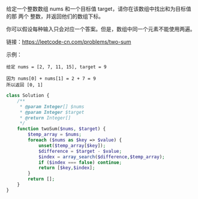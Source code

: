 给定一个整数数组 nums 和一个目标值 target，请你在该数组中找出和为目标值的那 两个 整数，并返回他们的数组下标。

你可以假设每种输入只会对应一个答案。但是，数组中同一个元素不能使用两遍。

链接：https://leetcode-cn.com/problems/two-sum

示例：
```
给定 nums = [2, 7, 11, 15], target = 9

因为 nums[0] + nums[1] = 2 + 7 = 9
所以返回 [0, 1]
```

```php
class Solution {
    /**
     * @param Integer[] $nums
     * @param Integer $target
     * @return Integer[]
     */
    function twoSum($nums, $target) {
        $temp_array = $nums;
        foreach ($nums as $key => $value) {
            unset($temp_array[$key]);
            $difference = $target - $value;
            $index = array_search($difference,$temp_array);
            if ($index === false) continue;
            return [$key,$index];
        }
        return [];
    }
}


```
